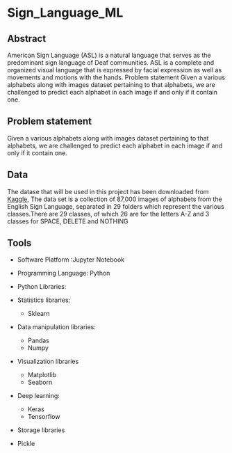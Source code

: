 # Sign_Language_ML

## Abstract
American Sign Language (ASL) is a natural language that serves as the predominant sign language of Deaf communities. ASL is a complete and organized visual language that is expressed by facial expression as well as movements and motions with the hands.
Problem statement
Given a various alphabets along with images dataset pertaining to that alphabets, we are challenged to predict each alphabet in each image if and only if it contain one.

## Problem statement
Given a various alphabets along with images dataset pertaining to that alphabets, we are challenged to predict each alphabet in each image if and only if it contain one.

## Data
The datase that will be used in this project has been downloaded from [Kaggle](https://www.kaggle.com/grassknoted/asl-alphabet), The data set is a collection of 87,000 images of alphabets from the English Sign Language, separated in 29 folders which represent the various classes.There are 29 classes, of which 26 are for the letters A-Z and 3 classes for SPACE, DELETE and NOTHING

## Tools
* Software Platform :Jupyter Notebook
* Programming Language: Python
* Python Libraries:
* Statistics libraries:
  * Sklearn
  
* Data manipulation libraries:
  * Pandas
  * Numpy
  
* Visualization libraries
  * Matplotlib
  * Seaborn
* Deep learning:
  * Keras
  * Tensorflow
  
* Storage libraries
* Pickle
